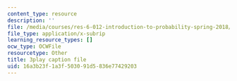 ```yaml
---
content_type: resource
description: ''
file: /media/courses/res-6-012-introduction-to-probability-spring-2018/16a3b23f1a3f503091d5836e77429203_B5y6fy5iUtg.vtt
file_type: application/x-subrip
learning_resource_types: []
ocw_type: OCWFile
resourcetype: Other
title: 3play caption file
uid: 16a3b23f-1a3f-5030-91d5-836e77429203
---
```

